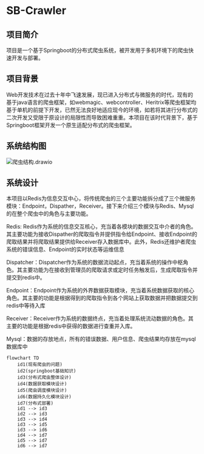 # SB-Crawler



## 项目简介

项目是一个基于Springboot的分布式爬虫系统，被开发用于多机环境下的爬虫快速开发与部署。



## 项目背景

Web开发技术在过去十年中飞速发展，现已进入分布式与微服务的时代，现有的基于java语言的爬虫框架，如webmagic、webcontroller、Heritrix等爬虫框架均基于单机的前提下开发，已然无法良好地适应现今的环境，如若将其进行分布式的二次开发又受限于原设计的局限性而导致困难重重。本项目在该时代背景下，基于Springboot框架开发一个原生适配分布式的爬虫框架。



## 系统结构图

![爬虫结构.drawio](https://image-1255315175.cos.ap-shanghai.myqcloud.com/%E7%88%AC%E8%99%AB%E7%BB%93%E6%9E%84.drawio.png)



## 系统设计

本项目以Redis为信息交互中心，将传统爬虫的三个主要功能拆分成了三个微服务模块：Endpoint，Dispather，Receiver。接下来介绍三个模块与Redis、Mysql的在整个爬虫中的角色与主要功能。

Redis: Redis作为系统的信息交互核心，充当着各模块的数据交互中介者的角色。其主要功能为接收Dispather的爬取指令并提供指令给Endpoint、接收Endpoint的爬取结果并将爬取结果提供给Receiver存入数据库中。此外，Redis还维护者爬虫系统的错误信息、Endpoint的实时状态等运维信息

Dispatcher：Dispatcher作为系统的数据流动起点，充当着系统的操作中枢角色。其主要功能为在接收到管理员的爬取请求或定时任务触发后，生成爬取指令并提交到redis中。

Endpoint：Endpoint作为系统的外界数据获取模块，充当着系统数据获取的核心角色。其主要的功能是根据得到的爬取指令到各个网站上获取数据并把数据提交到redis中等待入库

Receiver：Receiver作为系统的数据终点，充当着处理系统流动数据的角色。其主要的功能是根据redis中获得的数据进行查重并入库。

Mysql：数据的存放地点，所有的错误数据、用户信息、爬虫结果均存放在mysql数据库中



```mermaid
flowchart TD
	id1(现有爬虫的问题)
	id2(springboot基础知识)
	id3(分布式爬虫整体设计)
	id4(数据获取模块设计)
	id5(爬虫调度模块设计)
	id6(数据持久化模块设计)
	id7(分布式部署)
	id1 --> id3
	id2 --> id3
	id3 --> id4
	id3 --> id5
	id3 --> id6
	id4 --> id7
	id5 --> id7
	id6 --> id7
	
```

